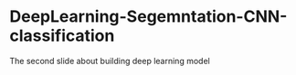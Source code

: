 # DeepLearning-Segemntation-CNN-classification
The second slide about building deep learning model 
